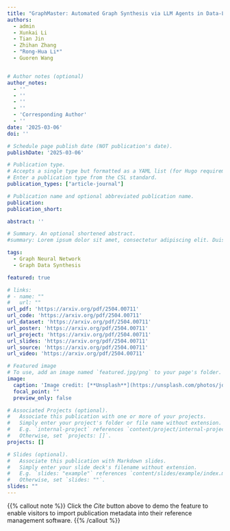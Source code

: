 ```yaml
---
title: "GraphMaster: Automated Graph Synthesis via LLM Agents in Data-Limited Environments"
authors:
  - admin
  - Xunkai Li
  - Tian Jin
  - Zhihan Zhang
  - "Rong-Hua Li*"
  - Guoren Wang


# Author notes (optional)
author_notes:
  - ''
  - ''
  - ''
  - ''
  - 'Corresponding Author'
  - ''
date: '2025-03-06'
doi: ''

# Schedule page publish date (NOT publication's date).
publishDate: '2025-03-06'

# Publication type.
# Accepts a single type but formatted as a YAML list (for Hugo requirements).
# Enter a publication type from the CSL standard.
publication_types: ["article-journal"]

# Publication name and optional abbreviated publication name.
publication: 
publication_short: 

abstract: ''

# Summary. An optional shortened abstract.
#summary: Lorem ipsum dolor sit amet, consectetur adipiscing elit. Duis posuere tellus ac convallis placerat. Proin tincidunt magna sed ex sollicitudin condimentum.

tags:
  - Graph Neural Network
  - Graph Data Synthesis

featured: true

# links:
# - name: ""
#   url: ""
url_pdf: 'https://arxiv.org/pdf/2504.00711'
url_code: 'https://arxiv.org/pdf/2504.00711'
url_dataset: 'https://arxiv.org/pdf/2504.00711'
url_poster: 'https://arxiv.org/pdf/2504.00711'
url_project: 'https://arxiv.org/pdf/2504.00711'
url_slides: 'https://arxiv.org/pdf/2504.00711'
url_source: 'https://arxiv.org/pdf/2504.00711'
url_video: 'https://arxiv.org/pdf/2504.00711'

# Featured image
# To use, add an image named `featured.jpg/png` to your page's folder. 
image:
  caption: 'Image credit: [**Unsplash**](https://unsplash.com/photos/jdD8gXaTZsc)'
  focal_point: ""
  preview_only: false

# Associated Projects (optional).
#   Associate this publication with one or more of your projects.
#   Simply enter your project's folder or file name without extension.
#   E.g. `internal-project` references `content/project/internal-project/index.md`.
#   Otherwise, set `projects: []`.
projects: []

# Slides (optional).
#   Associate this publication with Markdown slides.
#   Simply enter your slide deck's filename without extension.
#   E.g. `slides: "example"` references `content/slides/example/index.md`.
#   Otherwise, set `slides: ""`.
slides: ""
---
```


{{% callout note %}}
Click the *Cite* button above to demo the feature to enable visitors to import publication metadata into their reference management software.
{{% /callout %}}

